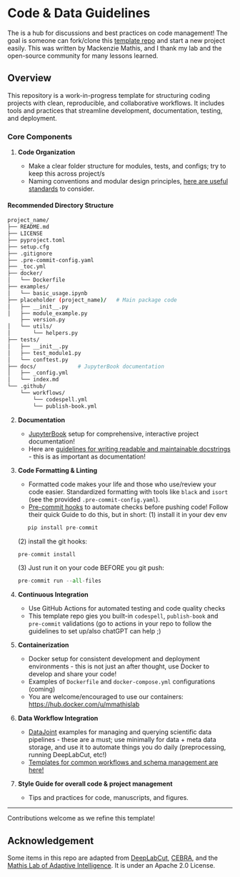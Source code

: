
# Code & Data Guidelines

The is a hub for discussions and best practices on code management! The goal is someone can fork/clone this [template repo](https://docs.github.com/en/repositories/creating-and-managing-repositories/creating-a-template-repository) and start a new project easily. This was written by Mackenzie Mathis, and I thank my lab and the open-source community for many lessons learned.

## Overview

This repository is a work-in-progress template for structuring coding projects with clean, reproducible, and collaborative workflows. It includes tools and practices that streamline development, documentation, testing, and deployment.

### Core Components

1. **Code Organization**

   * Make a clear folder structure for modules, tests, and configs; try to keep this across project/s
   * Naming conventions and modular design principles, [here are useful standards](https://dmeg.cessda.eu/Data-Management-Expert-Guide/2.-Organise-Document/File-naming-and-folder-structure) to consider.

#### Recommended Directory Structure

```bash
project_name/
├── README.md
├── LICENSE
├── pyproject.toml
├── setup.cfg
├── .gitignore
├── .pre-commit-config.yaml
├── _toc.yml
├── docker/
│   └── Dockerfile
├── examples/
│   └── basic_usage.ipynb
├── placeholder (project_name)/   # Main package code
│   ├── __init__.py
│   ├── module_example.py
    ├── version.py
│   └── utils/
│       └── helpers.py
├── tests/
│   ├── __init__.py
│   ├── test_module1.py
│   └── conftest.py
├── docs/             # JupyterBook documentation
│   ├── _config.yml
│   └── index.md
└── .github/
    └── workflows/
        └── codespell.yml
        └── publish-book.yml
```

2. **Documentation**

   * [JupyterBook](https://jupyterbook.org/en/stable/intro.html) setup for comprehensive, interactive project documentation!
   * Here are [guidelines for writing readable and maintainable docstrings](https://www.datacamp.com/tutorial/docstrings-python) - this is as important as documentation!

3. **Code Formatting & Linting**

   * Formatted code makes your life and those who use/review your code easier. Standardized formatting with tools like `black` and `isort` (see the provided `.pre-commit-config.yaml`).
   * [Pre-commit hooks](https://pre-commit.com/) to automate checks before pushing code! Follow their quick Guide to do this, but in short:
   (1) install it in your dev env
   ```python
      pip install pre-commit
   ```
   (2) install the git hooks:
   ```python
   pre-commit install
   ```
   (3) Just run it on your code BEFORE you git push:
   ```python
   pre-commit run --all-files
   ```
4. **Continuous Integration**

   * Use GitHub Actions for automated testing and code quality checks
   * This template repo gies you built-in `codespell`, `publish-book` and `pre-commit` validations (go to actions in your repo to follow the guidelines to set up/also chatGPT can help ;)

5. **Containerization**

   * Docker setup for consistent development and deployment environments - this is not just an after thought, use Docker to develop and share your code!
   * Examples of `Dockerfile` and `docker-compose.yml` configurations (coming)
   * You are welcome/encouraged to use our containers: https://hub.docker.com/u/mmathislab

6. **Data Workflow Integration**

   * [DataJoint](https://www.datajoint.com/) examples for managing and querying scientific data pipelines - these are a must; use minimally for data + meta data storage, and use it to automate things you do daily (preprocessing, running DeepLabCut, etc!)
   * [Templates for common workflows and schema management are here!](https://docs.datajoint.com/elements/)
  

7. **Style Guide for overall code & project management**

   * Tips and practices for code, manuscripts, and figures.
   

---

Contributions welcome as we refine this template!


## Acknowledgement

Some items in this repo are adapted from [DeepLabCut](https://github.com/DeepLabCut/DeepLabCut), [CEBRA](https://cebra.ai/), and the [Mathis Lab of Adaptive Intelligence](https://github.com/orgs/AdaptiveMotorControlLab). It is under an Apache 2.0 License.
